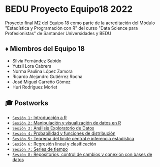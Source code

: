 # BEDU Proyecto Equipo18 2022

Proyecto final M2 del Equipo 18 como parte de la acreditación del Módulo "Estadística y Programación con R" del curso "Data Science para Profesionistas" de Santander Universidades y BEDU

## :diamonds: Miembros del Equipo 18
- Silvia Fernández Sabido
- Yutzil Lora Cabrera
- Norma Paulina López Zamora
- Ricardo Alejandro Gutiérrez Rocha
- José Miguel Carreño Gómez
- Hurí Rodríguez Morlet


## :mortar_board: Postworks
 
 - [`Sesión 1:` Introducción a R](Sesion01/Postwork01_Equipo18.R) 
 - [`Sesión 2:` Manipulación y visualización de datos en R ](Sesion02/Postwork02_Equipo18.R) 
 - [`Sesión 3:` Análisis Exploratorio de Datos](Sesion03/Postwork03_Equipo18.R)
 - [`Sesión 4:` Probabilidad y funciones de distribución](Sesion04/Postwork04_Equipo18.R) 
 - [`Sesión 5:` Teorema del límite central e inferencia estadística](Sesion05/Postwork05_Equipo18.R) 
 - [`Sesión 6:` Regresión lineal y clasificación](Sesion06/Postwork06_Equipo18.R)
 - [`Sesión 7:` Series de tiempo](Sesion07/Postwork07_Equipo18.R) 
 - [`Sesión 8:` Repositorios, control de cambios y conexión con bases de datos](Sesion08/README.md)
